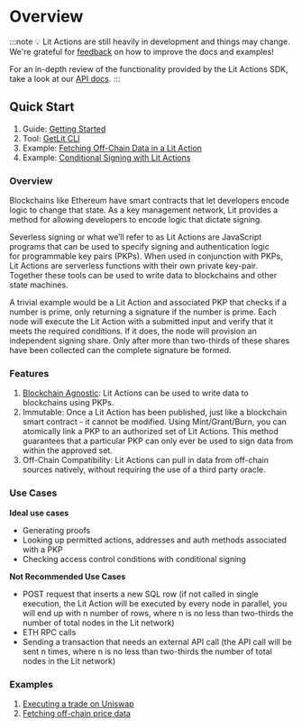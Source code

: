 # Overview

:::note
💡 Lit Actions are still heavily in development and things may change. We're grateful for [feedback](https://forms.gle/4UJNRcQspZyvsTHt8) on how to improve the docs and examples!

For an in-depth review of the functionality provided by the Lit Actions SDK, take a look at our [API docs](https://actions-docs.litprotocol.com/).
:::

## Quick Start

1. Guide: [Getting Started](../serverless-signing/quick-start.md)
2. Tool: [GetLit CLI](https://developer.litprotocol.com/v3/tools/getlit-cli)
3. Example: [Fetching Off-Chain Data in a Lit Action](../serverless-signing/fetch.md)
4. Example: [Conditional Signing with Lit Actions](../serverless-signing/conditional-signing.md)

### Overview

Blockchains like Ethereum have smart contracts that let developers encode logic to change that state. As a key management network, Lit provides a method for allowing developers to encode logic that dictate signing.

Severless signing or what we’ll refer to as Lit Actions are JavaScript programs that can be used to specify signing and authentication logic for programmable key pairs (PKPs). When used in conjunction with PKPs, Lit Actions are serverless functions with their own private key-pair. Together these tools can be used to write data to blockchains and other state machines.

A trivial example would be a Lit Action and associated PKP that checks if a number is prime, only returning a signature if the number is prime. Each node will execute the Lit Action with a submitted input and verify that it meets the required conditions. If it does, the node will provision an independent signing share. Only after more than two-thirds of these shares have been collected can the complete signature be formed.

### Features

1. [Blockchain Agnostic](../../resources/supported-chains.md): Lit Actions can be used to write data to blockchains using PKPs.
2. Immutable: Once a Lit Action has been published, just like a blockchain smart contract - it cannot be modified. Using Mint/Grant/Burn, you can atomically link a PKP to an authorized set of Lit Actions. This method guarantees that a particular PKP can only ever be used to sign data from within the approved set.
3. Off-Chain Compatibility: Lit Actions can pull in data from off-chain sources natively, without requiring the use of a third party oracle.

### Use Cases

**Ideal use cases**

- Generating proofs
- Looking up permitted actions, addresses and auth methods associated with a PKP
- Checking access control conditions with conditional signing

**Not Recommended Use Cases**

- POST request that inserts a new SQL row (if not called in single execution, the Lit Action will be executed by every node in parallel, you will end up with n number of rows, where n is no less than two-thirds the number of total nodes in the Lit network)
- ETH RPC calls
- Sending a transaction that needs an external API call (the API call will be sent n times, where n is no less than two-thirds the number of total nodes in the Lit network)

### Examples

1. [Executing a trade on Uniswap](https://github.com/LIT-Protocol/lit-apps/blob/master/packages/lit-actions/src/to-be-converted/wip-swap.action.mjs?ref=spark.litprotocol.com)
2. [Fetching off-chain price data](https://spark.litprotocol.com/automated-portfolio-rebalancing-uniswap/#how-it-works)
